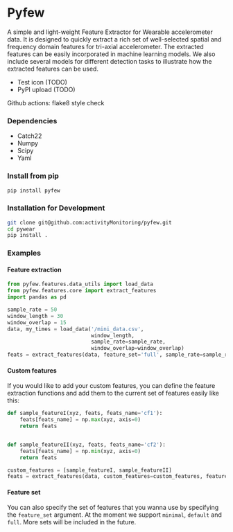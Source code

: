 # Pyfew
A simple and light-weight Feature Extractor for Wearable accelerometer data. 
It is designed to quickly extract a rich set of well-selected spatial and frequency domain features
for tri-axial accelerometer. The extracted features can be easily incorporated in machine learning models. 
We also include several models for different detection tasks to illustrate how the extracted features can be used.

* Test icon (TODO)
* PyPI upload (TODO)

Github actions:
flake8 style check

### Dependencies

* Catch22
* Numpy
* Scipy
* Yaml

### Install from pip
```bash
pip install pyfew
```

### Installation for Development
```bash
git clone git@github.com:activityMonitoring/pyfew.git
cd pywear
pip install .
```


### Examples 

#### Feature extraction
```python
from pyfew.features.data_utils import load_data
from pyfew.features.core import extract_features
import pandas as pd

sample_rate = 50
window_length = 30
window_overlap = 15
data, my_times = load_data('/mini_data.csv',
                           window_length, 
                           sample_rate=sample_rate, 
                           window_overlap=window_overlap)
feats = extract_features(data, feature_set='full', sample_rate=sample_rate)
```

#### Custom features
If you would like to add your custom features, you can define the feature extraction functions and add them to the
current set of features easily like this:
```python
def sample_featureI(xyz, feats, feats_name='cf1'):
    feats[feats_name] = np.max(xyz, axis=0)
    return feats


def sample_featureII(xyz, feats, feats_name='cf2'):
    feats[feats_name] = np.min(xyz, axis=0)
    return feats

custom_features = [sample_featureI, sample_featureII]
feats = extract_features(data, custom_features=custom_features, feature_set='full', sample_rate=sample_rate)
```

#### Feature set
You can also specify the set of features that you wanna use by specifying the `feature_set` argument. At the moment we 
support `minimal`, `default` and `full`. More sets will be included in the future.


